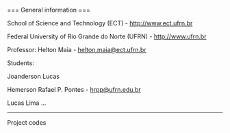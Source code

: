 === General information ===

School of Science and Technology (ECT) - http://www.ect.ufrn.br

Federal University of Rio Grande do Norte (UFRN) - http://www.ufrn.br

Professor: Helton Maia - helton.maia@ect.ufrn.br

Students:

Joanderson Lucas

Hemerson Rafael P. Pontes - hrpp@ufrn.edu.br

Lucas Lima
...

------------------------------------------------------

Project codes
